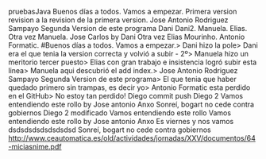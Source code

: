 pruebasJava
Buenos días a todos.
Vamos a empezar.
Primera version
revision a la revision de la primera version.
Jose Antonio Rodriguez Sampayo Segunda Version de este programa
Dani
Dani2.
Manuela.
Elias.
Otra vez Manuela.
Jose Carlos by Dani
Otra vez Elias Mourinho.
Antonio Formatic.
#Buenos días a todos.
Vamos a empezar.>
Dani hizo la pole>
Dani era el que tenia la version correcta y volvió a subir - 2º>
Manuela hizo un meritorio tercer puesto>
Elias con gran trabajo e insistencia logró subir esta linea>
Manuela aqui descubrió el add index.>
Jose Antonio Rodriguez Sampayo Segunda Version de este programa>
El que tenia que haber quedado primero sin trampas, es decir yo>
Antonio Formatic esta perdido en el GitHub>
No estoy tan perdido!
Diego commit push
Diego 2
Vamos entendiendo este rollo by Jose antonio
Anxo
Sonreí, bogart no cede contra gobiernos
Diego 2 modificado
Vamos entendiendo este rollo
Vamos entendiendo este rollo by Jose antonio
Anxo
Es viernes y nos vamos 
dsdsdsdsdsdsdsdsd
Sonreí, bogart no cede contra gobiernos
http://www.ceautomatica.es/old/actividades/jornadas/XXV/documentos/64-miciasnime.pdf

